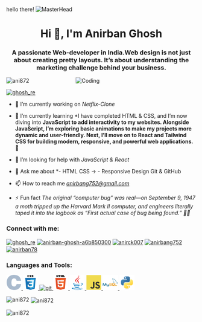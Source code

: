 hello there! 
<img src="https://camo.githubusercontent.com/3528362add88d349738c678c14b9c1fd8e8b9e7128ced4d71984a51b3c6ed692/68747470733a2f2f6d656469612e6c6963646e2e636f6d2f646d732f696d6167652f43344531324151486f6861614a6d36714e4e772f61727469636c652d636f7665725f696d6167652d736872696e6b5f3630305f323030302f302f313633303532363435353337303f653d3231343734383336343726763d6265746126743d753259314b6d34425134497078523935556166785844356670755f665a76685f4b4532714876715f6e6745" alt="MasterHead" data-canonical-src="https://media.licdn.com/dms/image/C4E12AQHohaaJm6qNNw/article-cover_image-shrink_600_2000/0/1630526455370?e=2147483647&amp;v=beta&amp;t=u2Y1Km4BQ4IpxR95UafxXD5fpu_fZvh_KE2qHvq_ngE" style="max-width: 100%;">
<h1 align="center">Hi 👋, I'm Anirban Ghosh</h1>
<h3 align="center">A passionate Web-developer in India.Web design is not just about creating pretty layouts. It’s about understanding the marketing challenge behind your business.</h3>
<img align="right" alt="Coding" width="320" src="https://media1.giphy.com/media/v1.Y2lkPTc5MGI3NjExMWRhcXJldWtmZThhOXprd3VmemhsdHkwbGljenBpNHZvMG1xaHJpOCZlcD12MV9pbnRlcm5hbF9naWZfYnlfaWQmY3Q9Zw/bGgsc5mWoryfgKBx1u/giphy.gif">

<p align="left"> <img src="https://komarev.com/ghpvc/?username=ani872&label=Profile%20views&color=0e75b6&style=flat" alt="ani872" /> </p>

<p align="left"> <a href="https://twitter.com/ghosh_re" target="blank"><img src="https://img.shields.io/twitter/follow/ghosh_re?logo=twitter&style=for-the-badge" alt="ghosh_re" /></a> </p>

- 🔭 I’m currently working on *Netflix-Clone*

- 🌱 I’m currently learning *I have completed HTML & CSS, and I’m now diving into **JavaScript to add interactivity to my websites. Alongside JavaScript, I’m exploring basic animations to make my projects more dynamic and user-friendly. Next, I’ll move on to React and Tailwind CSS for building modern, responsive, and powerful web applications. 🚀**

- 🤝 I’m looking for help with *JavaScript & React*

- 💬 Ask me about *- HTML  CSS →  - Responsive Design  Git & GitHub

- 📫 How to reach me *anirbang752@gmail.com*

- ⚡ Fun fact *The original “computer bug” was real—on September 9, 1947 a *moth tripped up the Harvard Mark II computer, and engineers literally taped it into the logbook as “First actual case of bug being found.” 🐛😂**

<h3 align="left">Connect with me:</h3>
<p align="left">
<a href="https://twitter.com/ghosh_re" target="blank"><img align="center" src="https://raw.githubusercontent.com/rahuldkjain/github-profile-readme-generator/master/src/images/icons/Social/twitter.svg" alt="ghosh_re" height="30" width="40" /></a>
<a href="https://linkedin.com/in/anirban-ghosh-a6b850300" target="blank"><img align="center" src="https://raw.githubusercontent.com/rahuldkjain/github-profile-readme-generator/master/src/images/icons/Social/linked-in-alt.svg" alt="anirban-ghosh-a6b850300" height="30" width="40" /></a>
<a href="https://instagram.com/anirck007" target="blank"><img align="center" src="https://raw.githubusercontent.com/rahuldkjain/github-profile-readme-generator/master/src/images/icons/Social/instagram.svg" alt="anirck007" height="30" width="40" /></a>
<a href="https://www.hackerrank.com/anirbang752" target="blank"><img align="center" src="https://raw.githubusercontent.com/rahuldkjain/github-profile-readme-generator/master/src/images/icons/Social/hackerrank.svg" alt="anirbang752" height="30" width="40" /></a>
<a href="https://www.leetcode.com/anirban78" target="blank"><img align="center" src="https://raw.githubusercontent.com/rahuldkjain/github-profile-readme-generator/master/src/images/icons/Social/leet-code.svg" alt="anirban78" height="30" width="40" /></a>
</p>

<h3 align="left">Languages and Tools:</h3>
<p align="left"> <a href="https://www.cprogramming.com/" target="_blank" rel="noreferrer"> <img src="https://raw.githubusercontent.com/devicons/devicon/master/icons/c/c-original.svg" alt="c" width="40" height="40"/> </a> <a href="https://www.w3schools.com/css/" target="_blank" rel="noreferrer"> <img src="https://raw.githubusercontent.com/devicons/devicon/master/icons/css3/css3-original-wordmark.svg" alt="css3" width="40" height="40"/> </a> <a href="https://git-scm.com/" target="_blank" rel="noreferrer"> <img src="https://www.vectorlogo.zone/logos/git-scm/git-scm-icon.svg" alt="git" width="40" height="40"/> </a> <a href="https://www.w3.org/html/" target="_blank" rel="noreferrer"> <img src="https://raw.githubusercontent.com/devicons/devicon/master/icons/html5/html5-original-wordmark.svg" alt="html5" width="40" height="40"/> </a> <a href="https://www.java.com" target="_blank" rel="noreferrer"> <img src="https://raw.githubusercontent.com/devicons/devicon/master/icons/java/java-original.svg" alt="java" width="40" height="40"/> </a> <a href="https://developer.mozilla.org/en-US/docs/Web/JavaScript" target="_blank" rel="noreferrer"> <img src="https://raw.githubusercontent.com/devicons/devicon/master/icons/javascript/javascript-original.svg" alt="javascript" width="40" height="40"/> </a> <a href="https://www.mysql.com/" target="_blank" rel="noreferrer"> <img src="https://raw.githubusercontent.com/devicons/devicon/master/icons/mysql/mysql-original-wordmark.svg" alt="mysql" width="40" height="40"/> </a> <a href="https://www.python.org" target="_blank" rel="noreferrer"> <img src="https://raw.githubusercontent.com/devicons/devicon/master/icons/python/python-original.svg" alt="python" width="40" height="40"/> </a> </p>

<p><img align="left" src="https://github-readme-stats.vercel.app/api/top-langs?username=ani872&show_icons=true&locale=en&layout=compact" alt="ani872" /></p>

<p>&nbsp;<img align="center" src="https://github-readme-stats.vercel.app/api?username=ani872&show_icons=true&locale=en" alt="ani872" /></p>

<p><img align="center" src="https://github-readme-streak-stats.herokuapp.com/?user=ani872&" alt="ani872" /></p>
